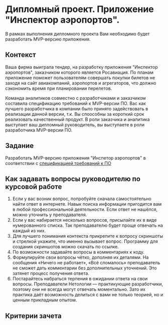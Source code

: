 # Дипломный проект. Приложение "Инспектор аэропортов".
В рамках выполнения дипломного проекта Вам необходимо будет разработать MVP-версию приложения.

## Контекст 

Ваша фирма выиграла тендер, на разработку приложения "Инспектор аэропортов", заказчиком которого является Росавиация. По планам приложение поможет пользователям совершать покупки билетов не заходя на сайт авиакомпаний, аэропортов и агрегаторов, что должно сэкономить время при планировании перелетов. 

Команда аналитиков совместно с разработчиками и заказчиком составила спецификацию требований к MVP-версии ПО. Вас как лучшего разработчика в компании было принято задействовать в реализации данной версии, т.к. Вы споособны за короткий срок реализовать качественный продукт. В роли заказчика и аналитика выступает ваш дипломный руководитель, вы выступаете в роли разработчика MVP-версии ПО.

## Задание

Разработать MVP-версию приложения "Инспетор аэропортов" в соответствии с [спецификацией требований к ПО][1]

## Как задавать вопросы руководителю по курсовой работе
1. Если у вас возник вопрос, попробуйте сначала самостоятельно найти ответ в интернете. Навык поиска информации пригодится вам в любой профессиональной деятельности. Если ответ не нашёлся, можно уточнить у преподавателя.
2. Если у вас набирается несколько вопросов, присылайте их в виде нумерованного списка. Так преподавателю будет проще отвечать на каждый из них.
3. Для лучшего понимания контекста прикрепите к вопросу скриншоты и стрелкой укажите, что именно вызывает вопрос. Программу для создания скриншотов можно скачать по ссылке.
4. По возможности задавайте вопросы в комментариях к коду.
5. Формулируйте свои вопросы чётко, дополняя их деталями. На сообщения «Ничего не работает», «Всё сломалось» преподаватель не сможет дать комментарии без дополнительных уточнений. Это затянет процесс получения ответа.
6. Постарайтесь набраться терпения в ожидании ответа на свои вопросы. Преподаватели Нетологии — практикующие разработчики, поэтому они не всегда могут отвечать моментально. Зато их практика даёт возможность делиться с вами не только теорией, но и ценным прикладным опытом.


## Критерии зачета


[1]: https://docs.google.com/document/d/1LsB_fs6rb4DmTMfGfDIwe5anEAI9VL9y089s_B8fJf0/edit?usp=sharing 
